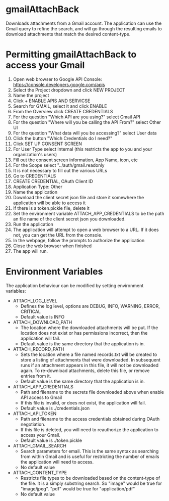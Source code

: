 # gmailAttachBack
Downloads attachments from a Gmail account. 
The application can use the Gmail query to refine the search, and will go through the resulting emails to download attachments that match the desired content-type.

# Permitting gmailAttachBack to access your Gmail
1. Open web browser to Google API Console: https://console.developers.google.com/apis
1. Select the Project dropdown and click NEW PROJECT
1. Name the project
1. Click + ENABLE APIS AND SERVICSE
1. Search for GMAIL, select it and click ENABLE
1. From the Overview click CREATE CREDENTIALS
1. For the question "Which API are you using?" select Gmail API
1. For the question "Where will you be calling the API From?" select Other UI
1. For the question "What data will you be accessing?" select User data
1. Click the button "Which Credentials do I need?"
1. Click SET UP CONSENT SCREEN
1. For User Type select Internal (this restricts the app to you and your organization's users)
1. Fill out the consent screen information, App Name, icon, etc
1. For the Scope select "../auth/gmail.readonly
1. It is not necessary to fill out the various URLs
1. Go to CREDENTIALS
1. CREATE CREDENTIAL, OAuth Client ID
1. Application Type: Other
1. Name the application
1. Download the client secret json file and store it somewhere the application will be able to access it
1. If there is a token.pickle file, delete it
1. Set the environment variable ATTACH_APP_CREDENTIALS to be the path an file name of the client secret json you downloaded.
1. Run the application
1. The application will attempt to open a web browser to a URL. If it does not, you can get the URL from the console.
1. In the webpage, follow the prompts to authorize the application
1. Close the web browser when finished
1. The app will run.

# Environment Variables
The application behaviour can be modified by setting environment variables:
* ATTACH_LOG_LEVEL
  * Defines the log level, options are DEBUG, INFO, WARNING, ERROR, CRITICAL
  * Default value is INFO
* ATTACH_DOWNLOAD_PATH
  * The location where the downloaded attachments will be put. If the location does not exist or has permissions incorrect, then the application will fail.
  * Default value is the same directory that the application is in.
* ATTACH_RECORD_PATH
  * Sets the location where a file named records.txt will be created to store a listing of attachments that were downloaded. In subsequent runs if an attachment appears in this file, it will not be downloaded again. To re-download attachments, delete this file, or remove entries from it.
  * Default value is the same directory that the application is in.
* ATTACH_APP_CREDENTIALS
  * Path and filename to the secrets file downloaded above when enable API access to Gmail
  * If this file is invalid, or does not exist, the application will fail.
  * Default value is ./credentials.json
* ATTACH_API_TOKEN
  * Path and filename to the access credentials obtained during OAuth negotiation.
  * If this file is deleted, you will need to reauthorize the application to access your Gmail.
  * Default value is ./token.pickle
* ATTACH_GMAIL_SEARCH
  * Search parameters for email. This is the same syntax as searching from within Gmail and is useful for restricting the number of emails the application will need to access.
  * No default value
* ATTACH_CONTENT_TYPE
  * Restricts file types to be downloaded based on the content-type of the file. It is a simply substring search. So "image" would be true for "image/jpeg". "pdf" would be true for "application/pdf"
  * No default value

